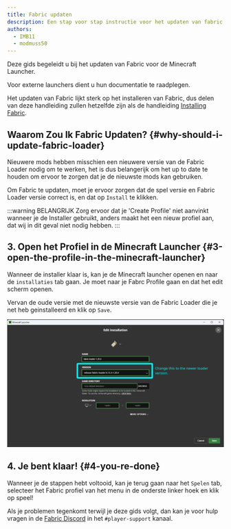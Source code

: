 ```yaml
---
title: Fabric updaten
description: Een stap voor stap instructie voor het updaten van fabric.
authors:
  - IMB11
  - modmuss50
---
```


Deze gids begeleidt u bij het updaten van Fabric voor de Minecraft Launcher.

Voor externe launchers dient u hun documentatie te raadplegen.

Het updaten van Fabric lijkt sterk op het installeren van Fabric, dus delen van deze handleiding zullen hetzelfde zijn als de handleiding [Installing Fabric](./installing-fabric).

## Waarom Zou Ik Fabric Updaten? {#why-should-i-update-fabric-loader}

Nieuwere mods hebben misschien een nieuwere versie van de Fabric Loader nodig om te werken, het is dus belangerijk om het up to date te houden om ervoor te zorgen dat je de nieuwste mods kan gebruiken.

<!--@include: ./installing-fabric.md#common-->

Om Fabric te updaten, moet je ervoor zorgen dat de spel versie en Fabric Loader versie correct is, en dat op `Install` te klikken.

:::warning BELANGRIJK
Zorg ervoor dat je 'Create Profile' niet aanvinkt wanneer je de Installer gebruikt, anders maakt het een nieuw profiel aan, dat wij in dit geval niet nodig hebben.
:::

## 3. Open het Profiel in de Minecraft Launcher {#3-open-the-profile-in-the-minecraft-launcher}

Wanneer de installer klaar is, kan je de Minecraft launcher openen en naar de `installaties` tab gaan. Je moet naar je Fabrc Profile gaan en dat het edit scherm openen.

Vervan de oude versie met de nieuwste versie van de Fabric Loader die je net heb geinstalleerd en klik op `Save`.

![Fabric updaten in de Minecraft Launcher](/assets/players/updating-fabric.png)

## 4. Je bent klaar! {#4-you-re-done}

Wanneer je de stappen hebt voltooid, kan je terug gaan naar het `Spelen` tab, selecteer het Fabric profiel van het menu in de onderste linker hoek en klik op speel!

Als je problemen tegenkomt terwijl je deze gids volgt, dan kan je voor hulp vragen in de [Fabric Discord](https://discord.gg/v6v4pMv) in het `#player-support` kanaal.
